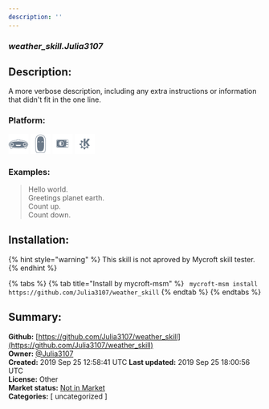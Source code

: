 ```yaml
---
description: ''
---
```


### _weather_skill.Julia3107_  
## Description:  
A more verbose description, including any extra instructions or
information that didn't fit in the one line.  
  
  
### Platform:  
 ![Mark I](../.gitbook/assets/mark-1-icon.png)  ![Mark II](../.gitbook/assets/mark-2-icon.png)  ![Picroft](../.gitbook/assets/picroft-icon.png)  ![plasmoid](../.gitbook/assets/kde.png)   
### Examples:  
> Hello world.  
> Greetings planet earth.  
> Count up.  
> Count down.  
  
## Installation:  
{% hint style="warning" %}
This skill is not aproved by Mycroft skill tester.
{% endhint %}
    
{% tabs %}
{% tab title="Install by mycroft-msm" %}
``` mycroft-msm install https://github.com/Julia3107/weather_skill```
{% endtab %}
  {% endtabs %}
    
## Summary:  
**Github:** [https://github.com/Julia3107/weather_skill](https://github.com/Julia3107/weather_skill)  
**Owner:** [@Julia3107](https://github.com/Julia3107)  
**Created:** 2019 Sep 25 12:58:41 UTC  **Last updated:** 2019 Sep 25 18:00:56 UTC  
**License:** Other  
**Market status:** [Not in Market](https://market.mycroft.ai/skill/)  
**Categories:** [ uncategorized ]   
